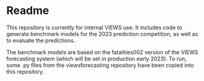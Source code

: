 # Readme

This repository is currently for internal VIEWS use. It includes code to generate benchmark models for the 2023 prediction competition, as well as to evaluate the predictions. 

The benchmark models are based on the fatalities002 version of the VIEWS forecasting system (which will be set in production early 2023). To run, some .py files from the viewsforecasting repository have been copied into this repository.
